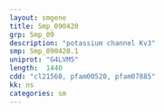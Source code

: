 ```yaml
---
layout: smgene
title: Smp_090420
grp: Smp_09
description: "potassium channel Kv3"
smp: Smp_090420.1
uniprot: "G4LVM5"
length:  1440
cdd: "cl21560, pfam00520, pfam07885"
kk: ns
categories: sm
---
```

